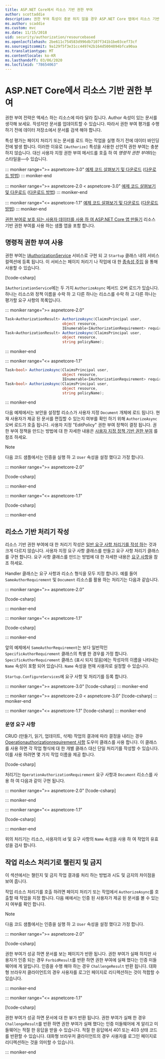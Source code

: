 ```yaml
---
title: ASP.NET Core에서 리소스 기반 권한 부여
author: scottaddie
description: 권한 부여 특성이 충분 하지 않을 경우 ASP.NET Core 앱에서 리소스 기반 권한 부여를 구현 하는 방법에 대해 알아봅니다.
ms.author: scaddie
ms.custom: mvc
ms.date: 11/15/2018
uid: security/authorization/resourcebased
ms.openlocfilehash: 2be611c754583d996db7107f341b1be03cef73cf
ms.sourcegitcommit: 9a129f5f3e31cc449742b164d5004894bfca90aa
ms.translationtype: MT
ms.contentlocale: ko-KR
ms.lasthandoff: 03/06/2020
ms.locfileid: "78654063"
---
```

# <a name="resource-based-authorization-in-aspnet-core"></a>ASP.NET Core에서 리소스 기반 권한 부여

권한 부여 전략은 액세스 하는 리소스에 따라 달라 집니다. Author 속성이 있는 문서를 생각해 보세요. 작성자만 문서를 업데이트할 수 있습니다. 따라서 권한 부여 평가를 수행 하기 전에 데이터 저장소에서 문서를 검색 해야 합니다.

특성 평가는 페이지 처리기 또는 문서를 로드 하는 작업을 실행 하기 전에 데이터 바인딩 전에 발생 합니다. 이러한 이유로 `[Authorize]` 특성을 사용한 선언적 권한 부여는 충분 하지 않습니다. 대신 사용자 지정 권한 부여 메서드를 호출 하 여 *명령적 권한 부여*라는 스타일을&mdash;수 있습니다.

::: moniker range=">= aspnetcore-3.0"
[예제 코드 살펴보기 및 다운로드](https://github.com/dotnet/AspNetCore.Docs/tree/master/aspnetcore/security/authorization/resourcebased/samples/3_0) ([다운로드 방법](xref:index#how-to-download-a-sample))
::: moniker-end

 ::: moniker range=">= aspnetcore-2.0 < aspnetcore-3.0"
[예제 코드 살펴보기 및 다운로드](https://github.com/dotnet/AspNetCore.Docs/tree/master/aspnetcore/security/authorization/resourcebased/samples/2_2) ([다운로드 방법](xref:index#how-to-download-a-sample))
::: moniker-end

::: moniker range="<= aspnetcore-1.1"
[예제 코드 살펴보기 및 다운로드](https://github.com/dotnet/AspNetCore.Docs/tree/master/aspnetcore/security/authorization/resourcebased/samples/1_1) ([다운로드 방법](xref:index#how-to-download-a-sample))
::: moniker-end

[권한 부여로 보호 되는 사용자 데이터를 사용 하 여 ASP.NET Core 앱 만들기](xref:security/authorization/secure-data) 리소스 기반 권한 부여를 사용 하는 샘플 앱을 포함 합니다.

## <a name="use-imperative-authorization"></a>명령적 권한 부여 사용

권한 부여는 [IAuthorizationService](/dotnet/api/microsoft.aspnetcore.authorization.iauthorizationservice) 서비스로 구현 되 고 `Startup` 클래스 내의 서비스 컬렉션에 등록 됩니다. 이 서비스는 페이지 처리기 나 작업에 대 한 [종속성 주입](xref:fundamentals/dependency-injection) 을 통해 사용할 수 있습니다.

[!code-csharp[](resourcebased/samples/3_0/ResourceBasedAuthApp2/Controllers/DocumentController.cs?name=snippet_IAuthServiceDI&highlight=6)]

`IAuthorizationService`에는 두 가지 `AuthorizeAsync` 메서드 오버 로드가 있습니다. 하나는 리소스와 정책 이름을 수락 하 고 다른 하나는 리소스를 수락 하 고 다른 하나는 평가할 요구 사항의 목록입니다.

::: moniker range=">= aspnetcore-2.0"

```csharp
Task<AuthorizationResult> AuthorizeAsync(ClaimsPrincipal user,
                          object resource,
                          IEnumerable<IAuthorizationRequirement> requirements);
Task<AuthorizationResult> AuthorizeAsync(ClaimsPrincipal user,
                          object resource,
                          string policyName);
```

::: moniker-end

::: moniker range="<= aspnetcore-1.1"

```csharp
Task<bool> AuthorizeAsync(ClaimsPrincipal user,
                          object resource,
                          IEnumerable<IAuthorizationRequirement> requirements);
Task<bool> AuthorizeAsync(ClaimsPrincipal user,
                          object resource,
                          string policyName);
```

::: moniker-end

<a name="security-authorization-resource-based-imperative"></a>

다음 예제에서는 보안을 설정할 리소스가 사용자 지정 `Document` 개체에 로드 됩니다. 현재 사용자가 제공 된 문서를 편집할 수 있는지 여부를 확인 하기 위해 `AuthorizeAsync` 오버 로드가 호출 됩니다. 사용자 지정 "EditPolicy" 권한 부여 정책이 결정 됩니다. 권한 부여 정책을 만드는 방법에 대 한 자세한 내용은 [사용자 지정 정책 기반 권한 부여](xref:security/authorization/policies) 를 참조 하세요.

> [!NOTE]
> 다음 코드 샘플에서는 인증을 실행 하 고 `User` 속성을 설정 했다고 가정 합니다.

::: moniker range=">= aspnetcore-2.0"

[!code-csharp[](resourcebased/samples/3_0/ResourceBasedAuthApp2/Pages/Document/Edit.cshtml.cs?name=snippet_DocumentEditHandler)]

::: moniker-end

::: moniker range="<= aspnetcore-1.1"

[!code-csharp[](resourcebased/samples/1_1/ResourceBasedAuthApp1/Controllers/DocumentController.cs?name=snippet_DocumentEditAction)]

::: moniker-end

## <a name="write-a-resource-based-handler"></a>리소스 기반 처리기 작성

리소스 기반 권한 부여에 대 한 처리기 작성은 [일반 요구 사항 처리기를 작성 하](xref:security/authorization/policies#security-authorization-policies-based-authorization-handler)는 것과 크게 다르지 않습니다. 사용자 지정 요구 사항 클래스를 만들고 요구 사항 처리기 클래스를 구현 합니다. 요구 사항 클래스를 만드는 방법에 대 한 자세한 내용은 [요구 사항](xref:security/authorization/policies#requirements)을 참조 하세요.

Handler 클래스는 요구 사항과 리소스 형식을 모두 지정 합니다. 예를 들어 `SameAuthorRequirement` 및 `Document` 리소스를 활용 하는 처리기는 다음과 같습니다.

::: moniker range=">= aspnetcore-2.0"

[!code-csharp[](resourcebased/samples/3_0/ResourceBasedAuthApp2/Services/DocumentAuthorizationHandler.cs?name=snippet_HandlerAndRequirement)]

::: moniker-end

::: moniker range="<= aspnetcore-1.1"

[!code-csharp[](resourcebased/samples/1_1/ResourceBasedAuthApp1/Services/DocumentAuthorizationHandler.cs?name=snippet_HandlerAndRequirement)]

::: moniker-end

앞의 예제에서 `SameAuthorRequirement`는 보다 일반적인 `SpecificAuthorRequirement` 클래스의 특별 한 경우를 가정 합니다. `SpecificAuthorRequirement` 클래스 (표시 되지 않음)에는 작성자의 이름을 나타내는 `Name` 속성이 포함 되어 있습니다. `Name` 속성을 현재 사용자로 설정할 수 있습니다.

`Startup.ConfigureServices`에 요구 사항 및 처리기를 등록 합니다.

::: moniker range=">= aspnetcore-3.0"
[!code-csharp[](resourcebased/samples/3_0/ResourceBasedAuthApp2/Startup.cs?name=snippet_ConfigureServicesSample&highlight=4-8,10)]
::: moniker-end

 ::: moniker range=">= aspnetcore-2.0 < aspnetcore-3.0"
[!code-csharp[](resourcebased/samples/2_2/ResourceBasedAuthApp2/Startup.cs?name=snippet_ConfigureServicesSample&highlight=3-7,9)]
::: moniker-end

::: moniker range="<= aspnetcore-1.1"
[!code-csharp[](resourcebased/samples/1_1/ResourceBasedAuthApp1/Startup.cs?name=snippet_ConfigureServicesSample&highlight=3-7,9)]
::: moniker-end

### <a name="operational-requirements"></a>운영 요구 사항

CRUD (만들기, 읽기, 업데이트, 삭제) 작업의 결과에 따라 결정을 내리는 경우 [Operationauthorizationrequirement 사항](/dotnet/api/microsoft.aspnetcore.authorization.infrastructure.operationauthorizationrequirement) 도우미 클래스를 사용 합니다. 이 클래스를 사용 하면 각 작업 형식에 대 한 개별 클래스 대신 단일 처리기를 작성할 수 있습니다. 이를 사용 하려면 몇 가지 작업 이름을 제공 합니다.

[!code-csharp[](resourcebased/samples/3_0/ResourceBasedAuthApp2/Services/DocumentAuthorizationCrudHandler.cs?name=snippet_OperationsClass)]

처리기는 `OperationAuthorizationRequirement` 요구 사항과 `Document` 리소스를 사용 하 여 다음과 같이 구현 됩니다.

 ::: moniker range=">= aspnetcore-2.0"
[!code-csharp[](resourcebased/samples/3_0/ResourceBasedAuthApp2/Services/DocumentAuthorizationCrudHandler.cs?name=snippet_Handler)]

::: moniker-end

::: moniker range="<= aspnetcore-1.1"

[!code-csharp[](resourcebased/samples/1_1/ResourceBasedAuthApp1/Services/DocumentAuthorizationCrudHandler.cs?name=snippet_Handler)]

::: moniker-end

위의 처리기는 리소스, 사용자의 id 및 요구 사항의 `Name` 속성을 사용 하 여 작업의 유효성을 검사 합니다.

## <a name="challenge-and-forbid-with-an-operational-resource-handler"></a>작업 리소스 처리기로 챌린지 및 금지

이 섹션에서는 챌린지 및 금지 작업 결과를 처리 하는 방법과 시도 및 금지의 차이점을 보여 줍니다.

작업 리소스 처리기를 호출 하려면 페이지 처리기 또는 작업에서 `AuthorizeAsync`를 호출할 때 작업을 지정 합니다. 다음 예에서는 인증 된 사용자가 제공 된 문서를 볼 수 있는지 여부를 확인 합니다.

> [!NOTE]
> 다음 코드 샘플에서는 인증을 실행 하 고 `User` 속성을 설정 했다고 가정 합니다.

::: moniker range=">= aspnetcore-2.0"

[!code-csharp[](resourcebased/samples/3_0/ResourceBasedAuthApp2/Pages/Document/View.cshtml.cs?name=snippet_DocumentViewHandler&highlight=10-11)]

권한 부여가 성공 하면 문서를 보는 페이지가 반환 됩니다. 권한 부여가 실패 하지만 사용자가 인증 되는 경우 `ForbidResult`를 반환 하면 권한 부여에 실패 했다는 인증 미들웨어에 게 알립니다. 인증을 수행 해야 하는 경우 `ChallengeResult` 반환 됩니다. 대화형 브라우저 클라이언트의 경우 사용자를 로그인 페이지로 리디렉션하는 것이 적합할 수 있습니다.

::: moniker-end

::: moniker range="<= aspnetcore-1.1"

[!code-csharp[](resourcebased/samples/1_1/ResourceBasedAuthApp1/Controllers/DocumentController.cs?name=snippet_DocumentViewAction&highlight=11-12)]

권한 부여가 성공 하면 문서에 대 한 뷰가 반환 됩니다. 권한 부여가 실패 한 경우 `ChallengeResult`를 반환 하면 권한 부여가 실패 했다는 인증 미들웨어에 게 알리고 미들웨어는 적절 한 응답을 받을 수 있습니다. 적절 한 응답에서 401 또는 403 상태 코드를 반환할 수 있습니다. 대화형 브라우저 클라이언트의 경우 사용자를 로그인 페이지로 리디렉션하는 것을 의미할 수 있습니다.

::: moniker-end
